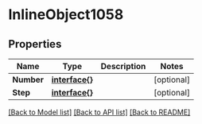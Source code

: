 # InlineObject1058

## Properties

Name | Type | Description | Notes
------------ | ------------- | ------------- | -------------
**Number** | [**interface{}**](.md) |  | [optional] 
**Step** | [**interface{}**](.md) |  | [optional] 

[[Back to Model list]](../README.md#documentation-for-models) [[Back to API list]](../README.md#documentation-for-api-endpoints) [[Back to README]](../README.md)


